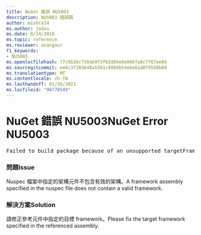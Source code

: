 ```yaml
---
title: NuGet 錯誤 NU5003
description: NU5003 錯誤碼
author: mishra14
ms.author: jodou
ms.date: 8/14/2018
ms.topic: reference
ms.reviewer: anangaur
f1_keywords:
- NU5003
ms.openlocfilehash: 77c6b26c730ab9f3f63d09e0e846fa8cff67ee66
ms.sourcegitcommit: ee6c3f203648a5561c809db54ebeb1d0f0598b68
ms.translationtype: MT
ms.contentlocale: zh-TW
ms.lasthandoff: 01/26/2021
ms.locfileid: "98778549"
---
```

# <a name="nuget-error-nu5003"></a><span data-ttu-id="8c724-103">NuGet 錯誤 NU5003</span><span class="sxs-lookup"><span data-stu-id="8c724-103">NuGet Error NU5003</span></span>
<pre>Failed to build package because of an unsupported targetFramework value on 'System.Net'.</pre>

### <a name="issue"></a><span data-ttu-id="8c724-104">問題</span><span class="sxs-lookup"><span data-stu-id="8c724-104">Issue</span></span>

<span data-ttu-id="8c724-105">Nuspec 檔案中指定的架構元件不包含有效的架構。</span><span class="sxs-lookup"><span data-stu-id="8c724-105">A framework assembly specified in the nuspec file does not contain a valid framework.</span></span>


### <a name="solution"></a><span data-ttu-id="8c724-106">解決方案</span><span class="sxs-lookup"><span data-stu-id="8c724-106">Solution</span></span>

<span data-ttu-id="8c724-107">請修正參考元件中指定的目標 framework。</span><span class="sxs-lookup"><span data-stu-id="8c724-107">Please fix the target framework specified in the referenced assembly.</span></span>

